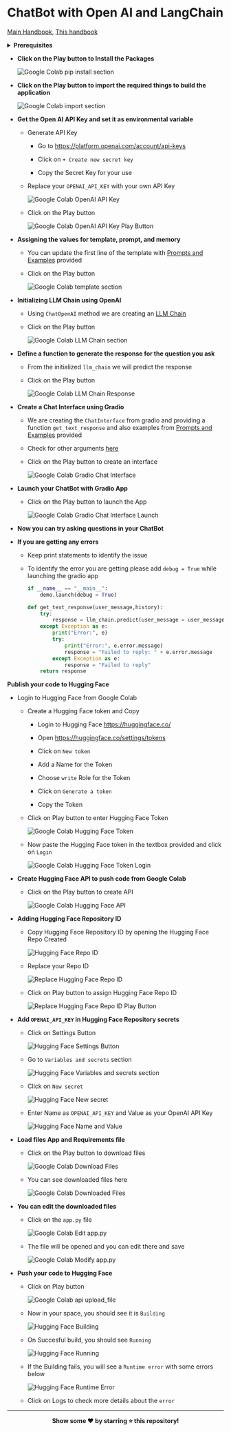 # ChatBot with Open AI and LangChain

[Main Handbook](https://inky-ironclad-8d2.notion.site/Generative-AI-Workshop-bfb0123ccf6945ebbfa5bf3328917423), [This handbook](https://inky-ironclad-8d2.notion.site/ChatBot-with-Open-AI-and-LangChain-Handbook-36aee0b81838457e91a14c4ddf3378ce)

<details>
<summary><b>Prerequisites</b></summary>

- **Existing Open AI Account:**

    - Check whether you have a limit to using the Open AI API

    - The below screenshot indicated it is expired by June 1. So, you need to create a new account.

        ![Free trail expired](./images/free-usage-expired-open-ai-api.png)

    - Check your API key usage <a href="https://platform.openai.com/account/usage" target="_blank">here</a>

- **Creating Open AI Account with New Mail and New Phone Number:**

    - Open <a href="https://openai.com/" target="_blank">https://openai.com</a>

    - Click on `Sign Up` button

    - Choose your preffered Sign Up method

    - After logged in click <a href="https://platform.openai.com/apps" target="_blank">here</a> to see below options

        ![OpenAI Options](./images/openai-options.png)

- **Create a Hugging Face Account**
    
    - Open [https://huggingface.co/](https://huggingface.co/)

    - Click on `Sign Up` button

    - Enter your details and Click on `Sign Up` button

    - Verify your email address

- **Create a New Space in Hugging Face Account**
    
    - Click on Profile icon top right

        ![Hugging face profile icon](./images/hugging-face-profile-icon.png)
    
    - Click on `New Space`

        ![Hugging face new space](./images/hugging-face-new-space.png)

    - Enter below details of your new space

        ![Hugging face new space details](./images/hugging-face-new-space-details.png)

- **Open the below provided Colab link**

    <a href="https://colab.research.google.com/drive/1miK4Xbqv9lYkfe0z6jMh41fA_itulAA0?usp=sharing" target="_blank"><img src="https://colab.research.google.com/assets/colab-badge.svg" alt="Open In Colab"/></a>


- **Copying Code to your Google Drive**

    - On the top left corner of Google Colab Notebook you can find `File`, click on it

        ![Google Colab File Section](./images/google-colab-file-section.png)

    - Click on `Save a copy in Drive`

        ![Google Colab Save a copy in Drive](./images/google-colab-save-a-copy-in-drive.png)
    
    - If you are not logged in to your Google Account, please log into it.

    - Once you are successfully logged in a new Google Colab Notebook with the given code will be opened
</details>

- **Click on the Play button to Install the Packages**

    ![Google Colab pip install section](./images/google-colab-pip-install-section.png)

- **Click on the Play button to import the required things to build the application**

    ![Google Colab import section](./images/google-colab-import-section.png)

- **Get the Open AI API Key and set it as environmental variable**

    - Generate API Key

        -  Go to <a href="https://platform.openai.com/account/api-keys" target="_blank">https://platform.openai.com/account/api-keys</a>

        - Click on `+ Create new secret key`

        - Copy the Secret Key for your use

    - Replace your `OPENAI_API_KEY` with your own API Key

        ![Google Colab OpenAI API Key](./images/google-colab-openai-api-key.png)

    - Click on the Play button

        ![Google Colab OpenAI API Key Play Button](./images/google-colab-openai-api-key-play.png)

- **Assigning the values for template, prompt, and memory**

    - You can update the first line of the template with <a href="./prompts-and-examples.md" target="_blank">Prompts and Examples</a> provided

    - Click on the Play button

        ![Google Colab template section](./images/google-colab-template-section.png)

- **Initializing LLM Chain using OpenAI**

    - Using `ChatOpenAI` method we are creating an <a href="https://js.langchain.com/docs/api/chains/classes/LLMChain" target="_blank">LLM Chain</a>

    - Click on the Play button

        ![Google Colab LLM Chain section](./images/google-colab-llm-chain-section.png)

- **Define a function to generate the response for the question you ask**

    - From the initialized `llm_chain` we will predict the response

    - Click on the Play button

        ![Google Colab LLM Chain Response](./images/google-colab-llm-chain-response.png)

- **Create a Chat Interface using Gradio**

    - We are creating the `ChatInterface` from gradio and providing a function `get_text_response` and also examples from <a href="./prompts-and-examples.md" target="_blank">Prompts and Examples</a> provided

    - Check for other arguments <a href="https://www.gradio.app/docs/chatinterface" target="_blank">here</a>

    - Click on the Play button to create an interface

        ![Google Colab Gradio Chat Interface](./images/google-colab-gradio-chat-interface.png)

- **Launch your ChatBot with Gradio App**

    - Click on the Play button to launch the App

        ![Google Colab Gradio Chat Interface Launch](./images/google-colab-gradio-chat-interface-launch.png)

- **Now you can try asking questions in your ChatBot**

- **If you are getting any errors**

    -  Keep print statements to identify the issue

    - To identify the error you are getting please add `debug = True` while launching the gradio app

        ```python
        if __name__ == "__main__":
            demo.launch(debug = True)
        ```

        ```python
        def get_text_response(user_message,history):
            try:
                response = llm_chain.predict(user_message = user_message)
            except Exception as e:
                print("Error:", e)
                try:
                    print("Error:", e.error.message)
                    response = "Failed to reply: " + e.error.message
                except Exception as e:
                    response = "Failed to reply"
            return response
        ```

**Publish your code to Hugging Face**

- Login to Hugging Face from Google Colab

    - Create a Hugging Face token and Copy

        - Login to Hugging Face <a href="https://huggingface.co/" target="_blank">https://huggingface.co/</a>

        - Open <a href="https://huggingface.co/settings/tokens" target="_blank">https://huggingface.co/settings/tokens</a>

        - Click on `New token`

        - Add a Name for the Token

        - Choose `write` Role for the Token

        - Click on `Generate a token`

        - Copy the Token

    - Click on Play button to enter Hugging Face Token

        ![Google Colab Hugging Face Token](./images/google-colab-hugging-face-token.png)

    - Now paste the Hugging Face token in the textbox provided and click on `Login`

        ![Google Colab Hugging Face Token Login](./images/google-colab-hugging-face-token-login.png)

- **Create Hugging Face API to push code from Google Colab**

    - Click on the Play button to create API

        ![Google Colab Hugging Face API](./images/google-colab-hugging-face-api.png)

- **Adding Hugging Face Repository ID**

    - Copy Hugging Face Repository ID by opening the Hugging Face Repo Created

        ![Hugging Face Repo ID](./images/hugging-face-repo-id.png)

    - Replace your Repo ID

        ![Replace Hugging Face Repo ID](./images/replace-hugging-face-repo-id.png)

    - Click on Play button to assign Hugging Face Repo ID

        ![Replace Hugging Face Repo ID Play Button](./images/replace-hugging-face-repo-id-play.png)

- **Add `OPENAI_API_KEY` in Hugging Face Repository secrets**

    - Click on Settings Button

        ![Hugging Face Settings Button](./images/hugging-face-settings-button.png)

    - Go to `Variables and secrets` section

        ![Hugging Face Variables and secrets section](./images/hugging-face-variables-and-secrets-section.png)

    - Click on `New secret`

        ![Hugging Face New secret](./images/hugging-face-new-secret.png)

    - Enter Name as `OPENAI_API_KEY` and Value as your OpenAI API Key

        ![Hugging Face Name and Value](./images/hugging-face-name-and-value.png)

- **Load files App and Requirements file**

    - Click on the Play button to download files

        ![Google Colab Download Files](./images/google-colab-download-files.png)

    - You can see downloaded files here

        ![Google Colab Downloaded Files](./images/google-colab-downloaded-files.png)

- **You can edit the downloaded files**

    - Click on the `app.py` file

        ![Google Colab Edit app.py](./images/google-colab-edit-app-py.png)

    - The file will be opened and you can edit there and save

        ![Google Colab Modify app.py](./images/google-colab-modify-app-py.png)

- **Push your code to Hugging Face**

    - Click on Play button

        ![Google Colab api upload_file](./images/hugging-face-push-code.png)

    - Now in your space, you should see it is `Building`

        ![Hugging Face Building](./images/hugging-face-building.png)

    - On Succesful build, you should see `Running`

        ![Hugging Face Running](./images/hugging-face-running.png)

    - If the Building fails, you will see a `Runtime error` with some errors below

        ![Hugging Face Runtime Error](./images/hugging-face-runtime-error.png)

    - Click on Logs to check more details about the `error`

---

<div align="center"><b>Show some ❤️ by starring ⭐ this repository!</b></div>
